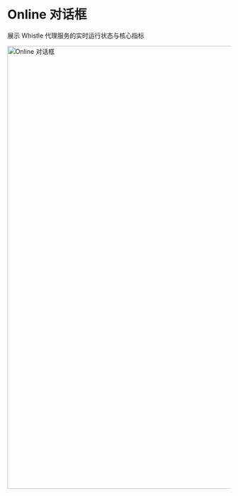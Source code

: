 # Online 对话框

展示 Whistle 代理服务的实时运行状态与核心指标

<img src="/img/online.png" alt="Online 对话框" width="1000" />
